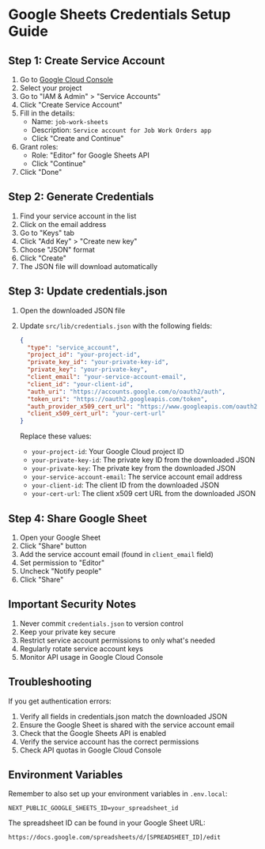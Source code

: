 # Google Sheets Credentials Setup Guide

## Step 1: Create Service Account

1. Go to [Google Cloud Console](https://console.cloud.google.com/)
2. Select your project
3. Go to "IAM & Admin" > "Service Accounts"
4. Click "Create Service Account"
5. Fill in the details:
   - Name: `job-work-sheets`
   - Description: `Service account for Job Work Orders app`
   - Click "Create and Continue"
6. Grant roles:
   - Role: "Editor" for Google Sheets API
   - Click "Continue"
7. Click "Done"

## Step 2: Generate Credentials

1. Find your service account in the list
2. Click on the email address
3. Go to "Keys" tab
4. Click "Add Key" > "Create new key"
5. Choose "JSON" format
6. Click "Create"
7. The JSON file will download automatically

## Step 3: Update credentials.json

1. Open the downloaded JSON file
2. Update `src/lib/credentials.json` with the following fields:
   ```json
   {
     "type": "service_account",
     "project_id": "your-project-id",
     "private_key_id": "your-private-key-id",
     "private_key": "your-private-key",
     "client_email": "your-service-account-email",
     "client_id": "your-client-id",
     "auth_uri": "https://accounts.google.com/o/oauth2/auth",
     "token_uri": "https://oauth2.googleapis.com/token",
     "auth_provider_x509_cert_url": "https://www.googleapis.com/oauth2/v1/certs",
     "client_x509_cert_url": "your-cert-url"
   }
   ```

   Replace these values:
   - `your-project-id`: Your Google Cloud project ID
   - `your-private-key-id`: The private key ID from the downloaded JSON
   - `your-private-key`: The private key from the downloaded JSON
   - `your-service-account-email`: The service account email address
   - `your-client-id`: The client ID from the downloaded JSON
   - `your-cert-url`: The client x509 cert URL from the downloaded JSON

## Step 4: Share Google Sheet

1. Open your Google Sheet
2. Click "Share" button
3. Add the service account email (found in `client_email` field)
4. Set permission to "Editor"
5. Uncheck "Notify people"
6. Click "Share"

## Important Security Notes

1. Never commit `credentials.json` to version control
2. Keep your private key secure
3. Restrict service account permissions to only what's needed
4. Regularly rotate service account keys
5. Monitor API usage in Google Cloud Console

## Troubleshooting

If you get authentication errors:
1. Verify all fields in credentials.json match the downloaded JSON
2. Ensure the Google Sheet is shared with the service account email
3. Check that the Google Sheets API is enabled
4. Verify the service account has the correct permissions
5. Check API quotas in Google Cloud Console

## Environment Variables

Remember to also set up your environment variables in `.env.local`:
```env
NEXT_PUBLIC_GOOGLE_SHEETS_ID=your_spreadsheet_id
```

The spreadsheet ID can be found in your Google Sheet URL:
```
https://docs.google.com/spreadsheets/d/[SPREADSHEET_ID]/edit
